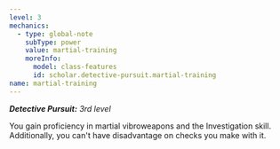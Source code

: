 ```yaml
---
level: 3
mechanics:
  - type: global-note
    subType: power
    value: martial-training
    moreInfo:
      model: class-features
      id: scholar.detective-pursuit.martial-training
name: martial-training
---
```

_**Detective Pursuit:** 3rd level_
You gain proficiency in martial vibroweapons and the Investigation skill. Additionally, you can't have disadvantage on checks you make with it.